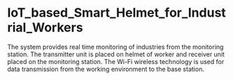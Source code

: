 # IoT_based_Smart_Helmet_for_Industrial_Workers
The system provides real time monitoring of industries from the monitoring station. The transmitter unit is placed on helmet of worker and receiver unit placed on the monitoring station. The Wi-Fi wireless technology is used for data transmission from the working environment to the base station.
